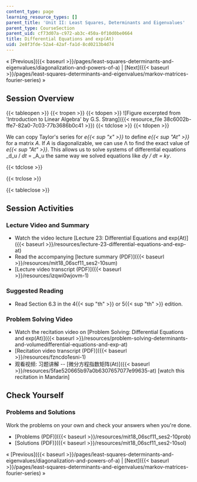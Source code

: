 ```yaml
---
content_type: page
learning_resource_types: []
parent_title: 'Unit II: Least Squares, Determinants and Eigenvalues'
parent_type: CourseSection
parent_uid: cf73d07a-c972-ab3c-450a-0f10d0be0664
title: Differential Equations and exp(At)
uid: 2e8f3fde-52a4-42af-fa1d-8cd0213b4d74
---
```


« [Previous]({{< baseurl >}}/pages/least-squares-determinants-and-eigenvalues/diagonalization-and-powers-of-a) | [Next]({{< baseurl >}}/pages/least-squares-determinants-and-eigenvalues/markov-matrices-fourier-series) »

Session Overview
----------------

{{< tableopen >}}
{{< tropen >}}
{{< tdopen >}}
![Figure excerpted from 'Introduction to Linear Algebra' by G.S. Strang]({{< resource_file 38c6002b-ffe7-82a0-7c03-77b3686b0c41 >}})
{{< tdclose >}}
{{< tdopen >}}


We can copy Taylor's series for _e{{< sup "x" >}}_ to define _e{{< sup "At" >}}_ for a matrix _A_. If _A_ is diagonalizable, we can use Λ to find the exact value of _e{{< sup "At" >}}_. This allows us to solve systems of differential equations _d_u / _dt_ = _A_u the same way we solved equations like _dy / dt = ky_.


{{< tdclose >}}

{{< trclose >}}

{{< tableclose >}}

Session Activities
------------------

### Lecture Video and Summary

*   Watch the video lecture [Lecture 23: Differential Equations and exp(At)]({{< baseurl >}}/resources/lecture-23-differential-equations-and-exp-at)
*   Read the accompanying [lecture summary (PDF)]({{< baseurl >}}/resources/mit18_06scf11_ses2-10sum)
*   [Lecture video transcript (PDF)]({{< baseurl >}}/resources/izqwi0wjovm-1)

### Suggested Reading

*   Read Section 6.3 in the 4{{< sup "th" >}} or 5{{< sup "th" >}} edition.

### Problem Solving Video

*   Watch the recitation video on [Problem Solving: Differential Equations and exp(At)]({{< baseurl >}}/resources/problem-solving-determinants-and-volumedifferential-equations-and-exp-at)
*   [Recitation video transcript (PDF)]({{< baseurl >}}/resources/fzncdo1esni-1)
*   观看视频: 习题讲解 -- [微分方程指数矩阵(At)]({{< baseurl >}}/resources/5fae520665b97a0b6307657077e99635-at) \[watch this recitation in Mandarin\]

Check Yourself
--------------

### Problems and Solutions

Work the problems on your own and check your answers when you're done.

*   [Problems (PDF)]({{< baseurl >}}/resources/mit18_06scf11_ses2-10prob)
*   [Solutions (PDF)]({{< baseurl >}}/resources/mit18_06scf11_ses2-10sol)

« [Previous]({{< baseurl >}}/pages/least-squares-determinants-and-eigenvalues/diagonalization-and-powers-of-a) | [Next]({{< baseurl >}}/pages/least-squares-determinants-and-eigenvalues/markov-matrices-fourier-series) »
